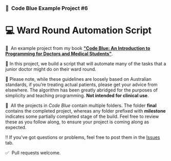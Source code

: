 ### 🏥 &nbsp;Code Blue Example Project #6

# 💻&nbsp;Ward Round Automation Script

📖 &nbsp;An example project from my book [**"Code Blue: An Introduction to Programming for Doctors and Medical Students"**](https://gumroad.com/products/NMtSD/).

💊&nbsp;In this project, we build a script that will automate many of the tasks that a junior doctor might do on their ward round.

🙅‍&nbsp;Please note, while these guidelines are loosely based on Australian standards, if you’re treating actual patients, please get your advice from elsewhere. The algorithm has been greatly abridged for the purposes of simplicity and teaching programming. **Not intended for clinical use**.

📁 &nbsp;All the projects in *Code Blue* contain multiple folders. The folder **final** contains the completed project, whereas any folder prefixed with **milestone** indicates some partially completed stage of the build. Feel free to review these as you follow along, to ensure your project is coming along as expected. 

‼️&nbsp;If you've got questions or problems, feel free to post them in the [Issues](https://github.com/joshcase/code-blue-pneumonia/issues) tab.

✅ &nbsp;Pull requests welcome.


